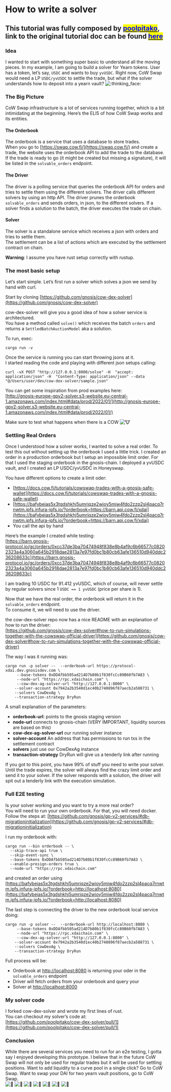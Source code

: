 # How to write a solver

## This tutorial was fully composed by [<mark style="color:blue;">poolpitako</mark>](https://twitter.com/poolpitako), link to the original tutorial doc can be found [<mark style="color:blue;">here</mark>](https://hackmd.io/Qx3i17ZMRLSFFNyw0tn8sQ?view)

### Idea <a href="#idea" id="idea"></a>

I wanted to start with something super basic to understand all the moving pieces. In my example, I am going to build a solver for Yearn tokens. User has a token, let’s say, `USDC` and wants to buy `yvUSDC`. Right now, CoW Swap would need a LP `USDC/yvUSDC` to settle the trade, but what if the solver understands how to deposit into a yearn vault? ![:thinking\_face:](https://assets.hackmd.io/build/emojify.js/dist/images/basic/thinking\_face.png)

### The Big Picture <a href="#the-big-picture" id="the-big-picture"></a>

CoW Swap infrastructure is a lot of services running together, which is a bit intimidating at the beginning. Here’s the ELI5 of how CoW Swap works and its entities.

#### The Orderbook <a href="#the-orderbook" id="the-orderbook"></a>

The orderbook is a service that uses a database to store trades.\
When you go to [https://swap.cow.fi/](https://swap.cow.fi/) and create a trade, the website uses the orderbook API to add the trade to the database. If the trade is ready to go (it might be created but missing a signature), it will be listed in the `solvable_orders` endpoint.

#### The Driver <a href="#the-driver" id="the-driver"></a>

The driver is a polling service that queries the orderbook API for orders and tries to settle them using the different solvers. The driver calls different solvers by using an http API. The driver prunes the orderbook `solvable_orders` and sends orders, in json, to the different solvers. If a solver finds a solution to the batch, the driver executes the trade on chain.

#### Solver <a href="#solver" id="solver"></a>

The solver is a standalone service which receives a json with orders and tries to settle them.\
The settlement can be a list of actions which are executed by the settlement contract on chain.

**Warning**: I assume you have rust setup correctly with rustup.

### The most basic setup <a href="#the-most-basic-setup" id="the-most-basic-setup"></a>

Let’s start simple. Let’s first run a solver which solves a json we send by hand with curl.

Start by cloning [https://github.com/gnosis/cow-dex-solver](https://github.com/gnosis/cow-dex-solver)

cow-dex-solver will give you a good idea of how a solver service is architectured.\
You have a method called `solve()` which receives the batch `orders` and returns a `SettledBatchAuctionModel` aka a solution.

To run, exec:

```
cargo run -v 
```

Once the service is running you can start throwing jsons at it.\
I started reading the code and playing with different json setups calling:

```
curl -vX POST "http://127.0.0.1:8000/solve" -H  "accept: application/json" -H  "Content-Type: application/json" --data "@/Users/user/dev/cow-dex-solver/sample.json"
```

You can get some inspiration from prod examples here:\
[http://gnosis-europe-gpv2-solver.s3-website.eu-central-1.amazonaws.com/index.html#data/prod/2022/01/](http://gnosis-europe-gpv2-solver.s3-website.eu-central-1.amazonaws.com/index.html#data/prod/2022/01/)

Make sure to test what happens when there is a COW ![:cow:](https://assets.hackmd.io/build/emojify.js/dist/images/basic/cow.png)

### Settling Real Orders <a href="#settling-real-orders" id="settling-real-orders"></a>

Once I understood how a solver works, I wanted to solve a real order. To test this out without setting up the orderbook I used a little trick. I created an order in a production orderbook but I setup an impossible limit order. For that I used the staging orderbook in the gnosis-chain. I deployed a yvUSDC vault, and I created an LP USDC/yvUSDC in Honeyswap.

You have different options to create a limit oder:

* [https://docs.cow.fi/tutorials/cowswap-trades-with-a-gnosis-safe-wallet](https://docs.cow.fi/tutorials/cowswap-trades-with-a-gnosis-safe-wallet)
* [https://bafybeias5x3tgdshkhj5umriqze2wioy5mjw4fdo2zzp2sl4pacq7rnwtm.ipfs.infura-ipfs.io/?orderbook=https://barn.api.cow.fi/xdai](https://bafybeias5x3tgdshkhj5umriqze2wioy5mjw4fdo2zzp2sl4pacq7rnwtm.ipfs.infura-ipfs.io/?orderbook=https://barn.api.cow.fi/xdai)
* You call the api by hand

Here’s the example I created while testing:\
[https://barn.gnosis-protocol.io/gc/orders/0xcc37de3ba70474948f838e8b4af9c6b66577c08202323a4a3060a645b2918dae2813a7e97fd0bc1b80cb63afe136510d940ddc236208633c](https://barn.gnosis-protocol.io/gc/orders/0xcc37de3ba70474948f838e8b4af9c6b66577c08202323a4a3060a645b2918dae2813a7e97fd0bc1b80cb63afe136510d940ddc236208633c)

I am trading 10 USDC for 91.412 yvUSDC, which of course, will never settle by regular solvers since 1 `USDC == 1 yvUSDC` (price per share is 1).

Now that we have the real order, the orderbook will return it in the `solvable_orders` endpoint.\
To consume it, we will need to use the driver.

the cow-dex-solver repo now has a nice README with an explanation of how to run the driver:\
[https://github.com/gnosis/cow-dex-solver#how-to-run-simulations-together-with-the-cowswap-official-driver](https://github.com/gnosis/cow-dex-solver#how-to-run-simulations-together-with-the-cowswap-official-driver)

The way I was it running was:

```
cargo run -p solver --  --orderbook-url https://protocol-xdai.dev.gnosisdev.com \
     --base-tokens 0xDDAfbb505ad214D7b80b1f830fcCc89B60fb7A83 \
     --node-url "https://rpc.xdaichain.com" \
     --cow-dex-ag-solver-url "http://127.0.0.1:8000" \
    --solver-account 0x7942a2b3540d1ec40b2740896f87aecb2a588731 \
    --solvers CowDexAg \
    --transaction-strategy DryRun
```

A small explanation of the parameters:

* **orderbook-url**: points to the gnosis staging version
* **node-url** connects to gnosis-chain (VERY IMPORTANT, liquidity sources are based on this)
* **cow-dex-ag-solver-url** our running solver instance
* **solver-account** An address that has permissions to run txs in the settlement contract
* **solvers** just use our CowDexAg instance
* **transaction-strategy** DryRun will give us a tenderly link after running

If you got to this point, you have 99% of stuff you need to write your solver.\
Until the trade expires, the solver will always find the crazy limit order and send it to your solver. If the solver responds with a solution, the driver will spit out a tenderly link with the execution simulation.

### Full E2E testing <a href="#full-e2e-testing" id="full-e2e-testing"></a>

Is your solver working and you want to try a more real order?\
You will need to run your own orderbook. For that, you will need docker.\
Follow the steps at: [https://github.com/gnosis/gp-v2-services/#db-migrationinitialization](https://github.com/gnosis/gp-v2-services/#db-migrationinitialization)

I run my orderbook with:

```
cargo run --bin orderbook -- \
  --skip-trace-api true \
  --skip-event-sync \
  --base-tokens 0xDDAfbb505ad214D7b80b1f830fcCc89B60fb7A83 \
  --enable-presign-orders true \
  --node-url "https://rpc.xdaichain.com"
```

and created an order using [https://bafybeias5x3tgdshkhj5umriqze2wioy5mjw4fdo2zzp2sl4pacq7rnwtm.ipfs.infura-ipfs.io/?orderbook=http://localhost:8080](https://bafybeias5x3tgdshkhj5umriqze2wioy5mjw4fdo2zzp2sl4pacq7rnwtm.ipfs.infura-ipfs.io/?orderbook=http://localhost:8080)

The last step is connecting the driver to the new orderbook local service doing:

```
cargo run -p solver --  --orderbook-url http://localhost:8080 \
     --base-tokens 0xDDAfbb505ad214D7b80b1f830fcCc89B60fb7A83 \
     --node-url "https://rpc.xdaichain.com" \
     --cow-dex-ag-solver-url "http://127.0.0.1:8000" \
    --solver-account 0x7942a2b3540d1ec40b2740896f87aecb2a588731 \
    --solvers CowDexAg \
    --transaction-strategy DryRun
```

Full process will be:

* Orderbook at [http://localhost:8080](http://localhost:8080/) is returning your oder in the `solvable_orders` endpoint
* Driver will fetch orders from your orderbook and query your
* Solver at [http://localhost:8000](http://localhost:8000/)

### My solver code <a href="#my-solver-code" id="my-solver-code"></a>

I forked cow-dex-solver and wrote my first lines of rust.\
You can checkout my solver’s code at:\
[https://github.com/poolpitako/cow-dex-solver/pull/1](https://github.com/poolpitako/cow-dex-solver/pull/1)

### Conclusion <a href="#conclusion" id="conclusion"></a>

While there are several services you need to run for an e2e testing, I gotta say I enjoyed developing this prototype. I believe that in the future CoW Swap will not only be used for regular trades but it will be used for settling positions. Want to add liquidity to a curve pool in a single click? Go to CoW Swap. Want to swap your DAI for two yearn vault positions, go to CoW Swap.\
![:cow2:](https://assets.hackmd.io/build/emojify.js/dist/images/basic/cow2.png) ![:cow2:](https://assets.hackmd.io/build/emojify.js/dist/images/basic/cow2.png) ![:cow2:](https://assets.hackmd.io/build/emojify.js/dist/images/basic/cow2.png) ![:cow2:](https://assets.hackmd.io/build/emojify.js/dist/images/basic/cow2.png) ![:cow2:](https://assets.hackmd.io/build/emojify.js/dist/images/basic/cow2.png) ![:cow2:](https://assets.hackmd.io/build/emojify.js/dist/images/basic/cow2.png) ![:cow2:](https://assets.hackmd.io/build/emojify.js/dist/images/basic/cow2.png)
